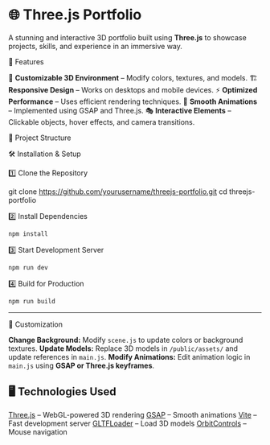 
# 🌐 Three.js Portfolio

A stunning and interactive 3D portfolio built using **Three.js** to showcase projects, skills, and experience in an immersive way.



 🚀 Features

 🎨 **Customizable 3D Environment** – Modify colors, textures, and models.
 🏗️ **Responsive Design** – Works on desktops and mobile devices.
 ⚡ **Optimized Performance** – Uses efficient rendering techniques.
 🔄 **Smooth Animations** – Implemented using GSAP and Three.js.
 🎭 **Interactive Elements** – Clickable objects, hover effects, and camera transitions.

 📂 Project Structure

 🛠️ Installation & Setup

 1️⃣ Clone the Repository


git clone https://github.com/yourusername/threejs-portfolio.git
cd threejs-portfolio


 2️⃣ Install Dependencies

```bash
npm install
```

 3️⃣ Start Development Server

```bash
npm run dev
```

 4️⃣ Build for Production

```bash
npm run build
```

---

 🎨 Customization

 **Change Background:** Modify `scene.js` to update colors or background textures.
 **Update Models:** Replace 3D models in `/public/assets/` and update references in `main.js`.
 **Modify Animations:** Edit animation logic in `main.js` using **GSAP or Three.js keyframes**.



## 🖥️ Technologies Used

 [Three.js](https://threejs.org/) – WebGL-powered 3D rendering
 [GSAP](https://greensock.com/gsap/) – Smooth animations
 [Vite](https://vitejs.dev/) – Fast development server
 [GLTFLoader](https://threejs.org/docs/#examples/en/loaders/GLTFLoader) – Load 3D models
 [OrbitControls](https://threejs.org/docs/#examples/en/controls/OrbitControls) – Mouse navigation



